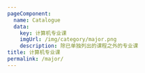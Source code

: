 ```yaml
---
pageComponent: 
  name: Catalogue
  data: 
    key: 计算机专业课
    imgUrl: /img/category/major.png
    description: 除已单独列出的课程之外的专业课
title: 计算机专业课
permalink: /major/
---
```


